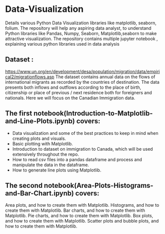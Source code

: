# Data-Visualization
Details various Python Data Visualization libraries like matplotlib, seaborn, folium.
The repository will help any aspiring data analyst, to understand Python libraries like Pandas, Numpy, Seaborn, Matplotlib,seaborn to make attractive visualization.
The repository contains multiple jupyter notebook , explaining various python libraries used in data analysis

## Dataset :
 https://www.un.org/en/development/desa/population/migration/data/empirical2/migrationflows.asp
 The dataset contains annual data on the flows of international migrants
 as recorded by the countries of destination. 
 The data presents both inflows and outflows according to the place of birth, 
 citizenship or place of previous / next residence both for foreigners and nationals.
 Here we will focus on the Canadian Immigration data.
 
 ## The first notebook(Introduction-to-Matplotlib-and-Line-Plots.ipynb) covers:
-  Data visualization and some of the best practices to keep in mind when creating plots and visuals.
-  Basic plotting with Matplotlib.
- Introduction to dataset on immigration to Canada, which will be used extensively throughout the repo.
- How to read csv files into a pandas dataframe and process and manipulate the data in the dataframe.
- How to generate line plots using Matplotlib.

## The second notebook(Area-Plots-Histograms-and-Bar-Chart.ipynb) covers:
Area plots, and how to create them with Matplotlib.
Histograms, and how to create them with Matplotlib.
Bar charts, and how to create them with Matplotlib.
Pie charts, and how to create them with Matplotlib.
Box plots, and how to create them with Matplotlib.
Scatter plots and bubble plots, and how to create them with Matplotlib.
